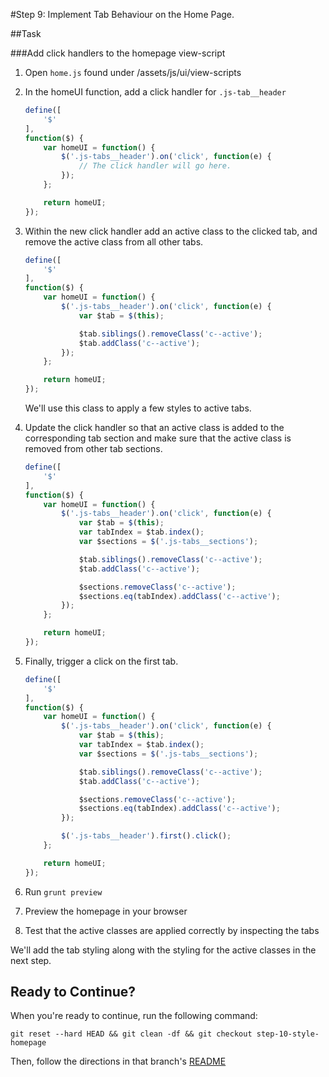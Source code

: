 #Step 9: Implement Tab Behaviour on the Home Page.

##Task

###Add click handlers to the homepage view-script

1. Open `home.js` found under /assets/js/ui/view-scripts
2. In the homeUI function, add a click handler for `.js-tab__header`

    ```javascript
    define([
        '$'
    ],
    function($) {
        var homeUI = function() {
            $('.js-tabs__header').on('click', function(e) {
                // The click handler will go here.
            });
        };

        return homeUI;
    });
    ```

3. Within the new click handler add an active class to the clicked tab, and remove the active class from all other tabs.

    ```javascript
    define([
        '$'
    ],
    function($) {
        var homeUI = function() {
            $('.js-tabs__header').on('click', function(e) {
                var $tab = $(this);

                $tab.siblings().removeClass('c--active');
                $tab.addClass('c--active');
            });
        };

        return homeUI;
    });
    ```

    We'll use this class to apply a few styles to active tabs.

4. Update the click handler so that an active class is added to the corresponding tab section and make sure that the active class is removed from other tab sections.

    ```javascript
    define([
        '$'
    ],
    function($) {
        var homeUI = function() {
            $('.js-tabs__header').on('click', function(e) {
                var $tab = $(this);
                var tabIndex = $tab.index();
                var $sections = $('.js-tabs__sections');

                $tab.siblings().removeClass('c--active');
                $tab.addClass('c--active');

                $sections.removeClass('c--active');
                $sections.eq(tabIndex).addClass('c--active');
            });
        };

        return homeUI;
    });
    ```

5. Finally, trigger a click on the first tab.

    ```javascript
    define([
        '$'
    ],
    function($) {
        var homeUI = function() {
            $('.js-tabs__header').on('click', function(e) {
                var $tab = $(this);
                var tabIndex = $tab.index();
                var $sections = $('.js-tabs__sections');

                $tab.siblings().removeClass('c--active');
                $tab.addClass('c--active');

                $sections.removeClass('c--active');
                $sections.eq(tabIndex).addClass('c--active');
            });

            $('.js-tabs__header').first().click();
        };

        return homeUI;
    });
    ```

6. Run `grunt preview`
7. Preview the homepage in your browser
8. Test that the active classes are applied correctly by inspecting the tabs

We'll add the tab styling along with the styling for the active classes in the next step.


## Ready to Continue?

When you're ready to continue, run the following command:

```
git reset --hard HEAD && git clean -df && git checkout step-10-style-homepage
```

Then, follow the directions in that branch's [README](https://github.com/mobify/workshop--adaptivejs-site/blob/step-10-style-homepage/README.md)
